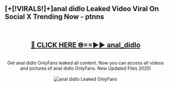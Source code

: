 <h2>[+[!VIRALS!]+]anal didlo Leaked Video Viral On Social X Trending Now - ptnns</h2>
<br>
<div align="center">
<h2><a href="https://libra.edu.pl?anal_didlo" rel="nofollow">🔴 CLICK HERE 🌐==►► anal_didlo</a></h2>
<br>
Get anal didlo OnlyFans leaked all content. Now you can access all videos and pictures of anal didlo OnlyFans. New Updated Files 2025!
<br>
<br>
<a href="https://libra.edu.pl?anal_didlo" rel="nofollow" data-target="animated-image.originalLink"><img src="https://i.ibb.co.com/WyWwxjT/player-gif2.gif" alt="anal didlo Leaked OnlyFans" style="max-width: 100%; display: inline-block;" data-target="animated-image.originalImage"></a>
</div>
<br>
